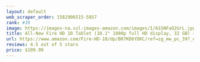 ```yaml
---
layout: default 
﻿web_scraper_order: 1582906515-5857
rank: #39
image: https://images-na.ssl-images-amazon.com/images/I/61SNFaO2UrL.jpg
title: All-New Fire HD 10 Tablet (10.1" 1080p full HD display, 32 GB) – Twilight Blue
url: https://www.amazon.com/Fire-HD-10/dp/B07KD6YDKC/ref=zg_mw_pc_39?_encoding=UTF8&psc=1&refRID=XJT42DXBBEE9H9WCHFME
reviews: 4.5 out of 5 stars
price: $109.99 
---
```

